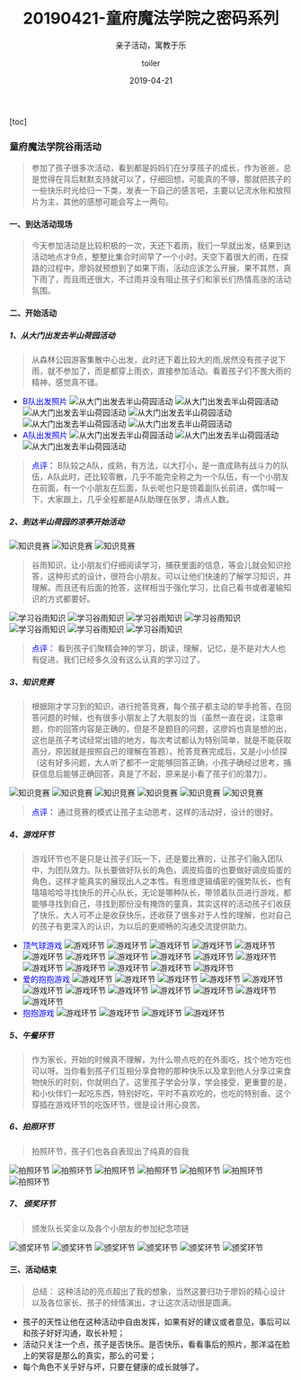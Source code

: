 ﻿---
layout:     post
title:      20190421-童府魔法学院之密码系列
subtitle:   亲子活动，寓教于乐
date:       2019-04-21
author:     toiler
header-img: img/ap-img/20190421/9999.jpg
catalog: true
tags:
    - 亲子
    - 户外活动
---
[toc]
### 童府魔法学院谷雨活动
> 参加了孩子很多次活动，看到都是妈妈们在分享孩子的成长，作为爸爸，总是觉得在背后默默支持就可以了，仔细回想，可能真的不够，那就把孩子的一些快乐时光给归一下类，发表一下自己的感言吧，主要以记流水账和放照片为主，其他的感想可能会写上一两句。

#### 一、到达活动现场
> 今天参加活动是比较积极的一次，天还下着雨，我们一早就出发，结果到达活动地点才9点，整整比集合时间早了一个小时。天空下着很大的雨，在探路的过程中，廖妈就预想到了如果下雨，活动应该怎么开展，果不其然，真下雨了，而且雨还很大，不过雨并没有阻止孩子们和家长们热情高涨的活动氛围。

#### 二、开始活动
##### 1、从大门出发去半山荷园活动
> 从森林公园游客集散中心出发，此时还下着比较大的雨,居然没有孩子说下雨，就不参加了，而是都穿上雨衣，直接参加活动。看着孩子们不畏大雨的精神，感觉真不错。

-  <font color='#0000FF' font-size='18px'>B队出发照片</font>
![从大门出发去半山荷园活动](https://laodongrenmin.github.io/img/ap-img/20190421/0082.jpg)
![从大门出发去半山荷园活动](https://laodongrenmin.github.io/img/ap-img/20190421/0081.jpg)
![从大门出发去半山荷园活动](https://laodongrenmin.github.io/img/ap-img/20190421/0080.jpg) 
![从大门出发去半山荷园活动](https://laodongrenmin.github.io/img/ap-img/20190421/0079.jpg) 
![从大门出发去半山荷园活动](https://laodongrenmin.github.io/img/ap-img/20190421/0078.jpg)
![从大门出发去半山荷园活动](https://laodongrenmin.github.io/img/ap-img/20190421/0077.jpg)
-  <font color='#0000FF' font-size='18px'>A队出发照片</font>
![从大门出发去半山荷园活动](https://laodongrenmin.github.io/img/ap-img/20190421/0009.jpg)
![从大门出发去半山荷园活动](https://laodongrenmin.github.io/img/ap-img/20190421/0010.jpg)
![从大门出发去半山荷园活动](https://laodongrenmin.github.io/img/ap-img/20190421/0051.jpg)
> <font color='#0000FF' font-size='20px'>点评：</font>
B队较之A队，成熟，有方法，以大打小，是一直成熟有战斗力的队伍，A队此时，还比较零散，几乎不能完全称之为一个队伍，有一个小朋友在前面，有一个小朋友在后面，队长呢也只是领着副队长前进，偶尔喊一下，大家跟上，几乎全程都是A队助理在张罗，清点人数。

##### 2、到达半山荷园的凉亭开始活动
![知识竞赛](https://laodongrenmin.github.io/img/ap-img/20190421/0073.jpg)
![知识竞赛](https://laodongrenmin.github.io/img/ap-img/20190421/0072.jpg)
![知识竞赛](https://laodongrenmin.github.io/img/ap-img/20190421/0074.jpg)
> 谷雨知识，让小朋友们仔细阅读学习，捕获里面的信息，等会儿就会知识抢答，这种形式的设计，很符合小朋友。可以让他们快速的了解学习知识，并理解。而且还有后面的抢答，这样相当于强化学习，比自己看书或者灌输知识的方式都要好。

![学习谷雨知识](https://laodongrenmin.github.io/img/ap-img/20190421/0071.jpg)
![学习谷雨知识](https://laodongrenmin.github.io/img/ap-img/20190421/0070.jpg)
![学习谷雨知识](https://laodongrenmin.github.io/img/ap-img/20190421/0011.jpg)
![学习谷雨知识](https://laodongrenmin.github.io/img/ap-img/20190421/0012.jpg)
![学习谷雨知识](https://laodongrenmin.github.io/img/ap-img/20190421/0013.jpg)
![学习谷雨知识](https://laodongrenmin.github.io/img/ap-img/20190421/0014.jpg)
![学习谷雨知识](https://laodongrenmin.github.io/img/ap-img/20190421/0015.jpg)
> <font color='#0000FF' font-size='20px'>点评：</font> 看到孩子们聚精会神的学习，朗读，理解，记忆，是不是对大人也有促进，我们已经多久没有这么认真的学习过了。

##### 3、知识竞赛
> 根据刚才学习到的知识，进行抢答竞赛，每个孩子都主动的举手抢答，在回答问题的时候，也有很多小朋友上了大朋友的当（虽然一直在说，注意审题，你的回答内容是正确的，但是不是题目的问题，这廖妈也真是想的出，这也是孩子考试经常出错的地方，每次考试都认为特别简单，就是不能获取高分，原因就是按照自己的理解在答题）。抢答竞赛完成后，又是小小侦探（这有好多问题，大人听了都不一定能够回答正确，小孩子确经过思考，捕获信息后能够正确回答，真是了不起，原来是小看了孩子们的潜力）。

![知识竞赛](https://laodongrenmin.github.io/img/ap-img/20190421/0045.jpg)
![知识竞赛](https://laodongrenmin.github.io/img/ap-img/20190421/0046.jpg)
![知识竞赛](https://laodongrenmin.github.io/img/ap-img/20190421/0043.jpg)
![知识竞赛](https://laodongrenmin.github.io/img/ap-img/20190421/0085.jpg)
![知识竞赛](https://laodongrenmin.github.io/img/ap-img/20190421/0084.jpg)
![知识竞赛](https://laodongrenmin.github.io/img/ap-img/20190421/0083.jpg)
> <font color='#0000FF' font-size='20px'>点评：</font> 通过竞赛的模式让孩子主动思考，这样的活动好，设计的很好。

##### 4、游戏环节
> 游戏环节也不是只是让孩子们玩一下，还是要比赛的，让孩子们融入团队中，为团队效力。队长要做好队长的角色，调皮捣蛋的也要做好调皮捣蛋的角色，这样才能真实的展现出人之本性。有思维逻辑缜密的强势队长，也有嘻嘻哈哈寻找快乐的开心队长，无论是哪种队长，带领着队员进行游戏，都能够寻找到自己，寻找到那份没有掩饰的童真，其实这样的活动孩子们收获了快乐，大人可不止是收获快乐，还收获了很多对于人性的理解，也对自己的孩子有更深入的认识，为以后的更顺畅的沟通交流提供助力。

-  <font color='#0000FF' font-size='18px'>顶气球游戏</font>
![游戏环节](https://laodongrenmin.github.io/img/ap-img/20190421/0000.jpg)
![游戏环节](https://laodongrenmin.github.io/img/ap-img/20190421/0032.jpg)
![游戏环节](https://laodongrenmin.github.io/img/ap-img/20190421/0033.jpg)
![游戏环节](https://laodongrenmin.github.io/img/ap-img/20190421/0034.jpg)
![游戏环节](https://laodongrenmin.github.io/img/ap-img/20190421/0035.jpg)
![游戏环节](https://laodongrenmin.github.io/img/ap-img/20190421/0003.jpg)
![游戏环节](https://laodongrenmin.github.io/img/ap-img/20190421/0036.jpg)
![游戏环节](https://laodongrenmin.github.io/img/ap-img/20190421/0037.jpg)
![游戏环节](https://laodongrenmin.github.io/img/ap-img/20190421/0038.jpg)
![游戏环节](https://laodongrenmin.github.io/img/ap-img/20190421/0039.jpg)
![游戏环节](https://laodongrenmin.github.io/img/ap-img/20190421/0040.jpg)
![游戏环节](https://laodongrenmin.github.io/img/ap-img/20190421/0041.jpg)
![游戏环节](https://laodongrenmin.github.io/img/ap-img/20190421/0042.jpg)
![游戏环节](https://laodongrenmin.github.io/img/ap-img/20190421/0031.jpg)
![游戏环节](https://laodongrenmin.github.io/img/ap-img/20190421/0030.jpg)
![游戏环节](https://laodongrenmin.github.io/img/ap-img/20190421/0008.jpg)
-  <font color='#0000FF' font-size='18px'>爱的抱抱游戏</font>
![游戏环节](https://laodongrenmin.github.io/img/ap-img/20190421/0017.jpg)
![游戏环节](https://laodongrenmin.github.io/img/ap-img/20190421/0018.jpg)
![游戏环节](https://laodongrenmin.github.io/img/ap-img/20190421/0019.jpg)
![游戏环节](https://laodongrenmin.github.io/img/ap-img/20190421/0021.jpg)
![游戏环节](https://laodongrenmin.github.io/img/ap-img/20190421/0022.jpg)
![游戏环节](https://laodongrenmin.github.io/img/ap-img/20190421/0023.jpg)
![游戏环节](https://laodongrenmin.github.io/img/ap-img/20190421/0024.jpg)
![游戏环节](https://laodongrenmin.github.io/img/ap-img/20190421/0026.jpg)
![游戏环节](https://laodongrenmin.github.io/img/ap-img/20190421/0027.jpg)
![游戏环节](https://laodongrenmin.github.io/img/ap-img/20190421/0028.jpg)
![游戏环节](https://laodongrenmin.github.io/img/ap-img/20190421/0002.jpg)
![游戏环节](https://laodongrenmin.github.io/img/ap-img/20190421/0020.jpg)
-  <font color='#0000FF' font-size='18px'>抱抱游戏</font>
![游戏环节](https://laodongrenmin.github.io/img/ap-img/20190421/0058.jpg)
![游戏环节](https://laodongrenmin.github.io/img/ap-img/20190421/0059.jpg)
![游戏环节](https://laodongrenmin.github.io/img/ap-img/20190421/0060.jpg)
![游戏环节](https://laodongrenmin.github.io/img/ap-img/20190421/0063.jpg)

##### 5、午餐环节
> 作为家长，开始的时候真不理解，为什么带点吃的在外面吃，找个地方吃也可以呀。当你看到孩子们互相分享食物的那种快乐以及拿到他人分享过来食物快乐的时刻，你就明白了。这里孩子学会分享，学会接受，更重要的是，和小伙伴们一起吃东西，特别好吃，平时不喜欢吃的，也吃的特别香。这个穿插在游戏环节的吃饭环节，很是设计用心良苦。

##### 6、拍照环节
> 拍照环节，孩子们也各自表现出了纯真的自我

![拍照环节](https://laodongrenmin.github.io/img/ap-img/20190421/0050.jpg)
![拍照环节](https://laodongrenmin.github.io/img/ap-img/20190421/0044.jpg)
![拍照环节](https://laodongrenmin.github.io/img/ap-img/20190421/0048.jpg)
![拍照环节](https://laodongrenmin.github.io/img/ap-img/20190421/0001.jpg)
![拍照环节](https://laodongrenmin.github.io/img/ap-img/20190421/0004.jpg)
![拍照环节](https://laodongrenmin.github.io/img/ap-img/20190421/0066.jpg)
![拍照环节](https://laodongrenmin.github.io/img/ap-img/20190421/0069.jpg)
##### 7、 颁奖环节
> 颁发队长奖金以及各个小朋友的参加纪念项链

![颁奖环节](https://laodongrenmin.github.io/img/ap-img/20190421/0076.jpg)
![颁奖环节](https://laodongrenmin.github.io/img/ap-img/20190421/0086.jpg)
![颁奖环节](https://laodongrenmin.github.io/img/ap-img/20190421/0005.jpg)
![颁奖环节](https://laodongrenmin.github.io/img/ap-img/20190421/0006.jpg)
![颁奖环节](https://laodongrenmin.github.io/img/ap-img/20190421/0007.jpg)
![颁奖环节](https://laodongrenmin.github.io/img/ap-img/20190421/0075.jpg)

#### 三、活动结束
> 总结： 这种活动的亮点超出了我的想象，当然这要归功于廖妈的精心设计以及各位家长、孩子的倾情演出，才让这次活动很是圆满。

- 孩子的天性让他在这种活动中自由发挥，如果有好的建议或者意见，事后可以和孩子好好沟通，取长补短；
- 活动只关注一个点，孩子是否快乐。是否快乐，看看事后的照片，那洋溢在脸上的笑容是那么的真实，那么的可爱；
- 每个角色不关乎好与坏，只要在健康的成长就够了。